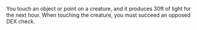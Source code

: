 You touch an object or point on a creature, and it produces 30ft of light for the next hour. When touching the creature, you must succeed an opposed DEX check.